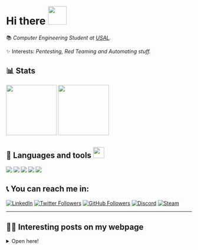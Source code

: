 # Hi there <img src="https://media.tenor.com/images/e18de738e02a96ebacd4127a2f07a1cc/tenor.gif" width="50">

📚 *Computer Engineering Student at [USAL](https://usal.es/).*

✨ Interests: *Pentesting, Red Teaming and Automating stuff.*

## 📊 Stats

<img height="137.3px" src="https://github-readme-stats.vercel.app/api?username=n0nuser&hide_title=true&hide_border=true&show_icons=true&include_all_commits=true&count_private=true&line_height=21&bg_color=30,e96443,904e95&title_color=fff&text_color=fff"/> <img height="137.3px" src="https://github-readme-stats.vercel.app/api/top-langs/?username=n0nuser&hide_title=true&hide_border=true&layout=compact&langs_count=6&exclude_repo=n0nuser.github.io&hide=Makefile&bg_color=10,904e95,e96443&title_color=fff&text_color=fff"/>

## 🚀 Languages and tools <img src="https://media.giphy.com/media/WUlplcMpOCEmTGBtBW/giphy.gif" width="30">

![](https://img.shields.io/badge/Shell_Script-121011?style=for-the-badge&logo=gnu-bash&logoColor=white&color=000000)
![](https://img.shields.io/badge/Python-3776AB?style=for-the-badge&logo=python&logoColor=white&color=000000)
![](https://img.shields.io/badge/C-00599C?style=for-the-badge&logo=c&logoColor=white&color=000000)
![](https://img.shields.io/badge/Markdown-000000?style=for-the-badge&logo=markdown&logoColor=white&color=000000)
![](https://img.shields.io/badge/Hugo-000000?style=for-the-badge&logo=hugo&logoColor=white&color=000000)

## 📞 You can reach me in:

[![LinkedIn](https://img.shields.io/badge/LinkedIn-0077B5?style=for-the-badge&logo=linkedin&logoColor=white&labelColor=000000&color=000000)](https://www.linkedin.com/in/nonuser/)
[![Twitter Followers](https://img.shields.io/twitter/follow/n0nuser_?style=for-the-badge&logo=twitter&label=Twitter&color=CDCDCD&labelColor=000000&logoColor=FFFFFF)](https://twitter.com/n0nuser_)
[![GitHub Followers](https://img.shields.io/github/followers/n0nuser?style=for-the-badge&logo=github&label=Github&color=CDCDCD&labelColor=000000)](https://github.com/n0nuser)
[![Discord](https://img.shields.io/badge/Discord-000000?style=for-the-badge&logo=discord&logoColor=white&labelColor=000000&color=000000)](https://discordapp.com/users/494558292752728079)
[![Steam](https://img.shields.io/badge/Steam-000000?style=for-the-badge&logo=steam&logoColor=white&labelColor=000000&color=000000)](https://steamcommunity.com/id/pjgr234)

***

## 👨‍💻 Interesting posts on my webpage

<details>
<summary>Open here!</summary>

### General

- **[Pentesting Common Ports](https://nonuser.es/posts/pentest_cheatsheet/)**
- **[General Pentesting Procedures](https://nonuser.es/posts/pentest_cheatsheet/)**
- **[Google Dorks](https://nonuser.es/posts/dorks/)**
- **[How to download streaming videos](https://nonuser.es/posts/m3u8/)**

### Languages
- **[Shell](https://nonuser.es/posts/bash_cheatsheet/)**
- **[Markdown](https://nonuser.es/posts/markdown/)**

### Server Setup Guide
- **[SSH](https://nonuser.es/posts/ssh/)**

***

## Webpage Tags

- **[Cheatsheets](https://nonuser.es/tags/cheatsheet/)**
- **[CTF's Writeups](https://nonuser.es/tags/writeup/)**
- **[Guides](https://nonuser.es/tags/guide/)**
- **[Projects](https://nonuser.es/tags/projects/)**
- **[RFID](https://nonuser.es/tags/rfid/)**
</details>
